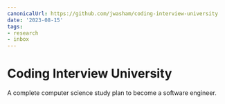 ```yaml
---
canonicalUrl: https://github.com/jwasham/coding-interview-university
date: '2023-08-15'
tags:
- research
- inbox
---
```


# Coding Interview University

A complete computer science study plan to become a software engineer.